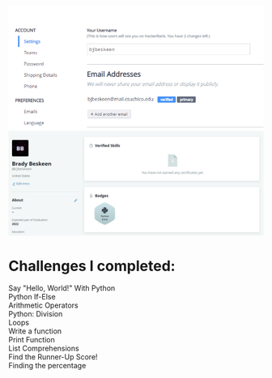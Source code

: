 ![Picture 1](bjbeskeen_proof1.png)
![Picture 2](bjbeskeen_proof2.png)

# Challenges I completed:  
Say "Hello, World!" With Python  
Python If-Else  
Arithmetic Operators  
Python: Division  
Loops  
Write a function  
Print Function  
List Comprehensions  
Find the Runner-Up Score!  
Finding the percentage
